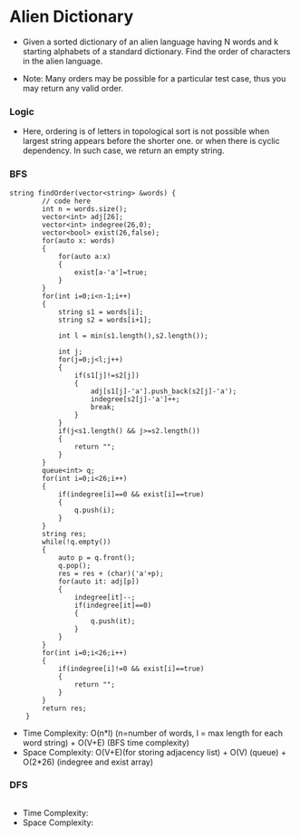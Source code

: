 # Alien Dictionary
- Given a sorted dictionary of an alien language having N words and k starting alphabets of a standard dictionary. Find the order of characters in the alien language.

- Note: Many orders may be possible for a particular test case, thus you may return any valid order.

### Logic
- Here, ordering is of letters in topological sort is not possible when largest string appears before the shorter one. or when there is cyclic dependency. In such case, we return an empty string.


### BFS
```
string findOrder(vector<string> &words) {
        // code here
        int n = words.size();
        vector<int> adj[26];
        vector<int> indegree(26,0);
        vector<bool> exist(26,false);
        for(auto x: words)
        {
            for(auto a:x)
            {
                exist[a-'a']=true;
            }
        }
        for(int i=0;i<n-1;i++)
        {
            string s1 = words[i];
            string s2 = words[i+1];
            
            int l = min(s1.length(),s2.length());
            
            int j;
            for(j=0;j<l;j++)
            {
                if(s1[j]!=s2[j])
                {
                    adj[s1[j]-'a'].push_back(s2[j]-'a');
                    indegree[s2[j]-'a']++;
                    break;
                }
            }
            if(j<s1.length() && j>=s2.length())
            {
                return "";
            }
        }
        queue<int> q;
        for(int i=0;i<26;i++)
        {
            if(indegree[i]==0 && exist[i]==true)
            {
                q.push(i);
            }
        }
        string res;
        while(!q.empty())
        {
            auto p = q.front();
            q.pop();
            res = res + (char)('a'+p);
            for(auto it: adj[p])
            {
                indegree[it]--;
                if(indegree[it]==0)
                {
                    q.push(it);
                }
            }
        }
        for(int i=0;i<26;i++)
        {
            if(indegree[i]!=0 && exist[i]==true)
            {
                return "";
            }
        }
        return res;
    }
```
- Time Complexity: O(n*l) (n=number of words, l = max length for each word string) + O(V+E) (BFS time complexity)
- Space Complexity: O(V+E)(for storing adjacency list) + O(V) (queue) + O(2*26) (indegree and exist array)

### DFS
```
```
- Time Complexity:
- Space Complexity: 

